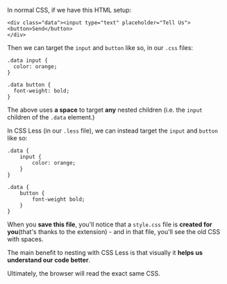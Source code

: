 
In normal CSS, if we have this HTML setup:

```
<div class="data"><input type="text" placeholder="Tell Us"><button>Send</button>
</div>
```
  

Then we can target the `input` and `button` like so, in our `.css` files:

```
.data input {
  color: orange;
}

.data button {
  font-weight: bold;
}
```
  

The above uses **a space** to target **any** nested children (i.e. the `input` children of the `.data` element.)

  

In CSS Less (in our `.less` file), we can instead target the `input` and `button` like so:

```
.data {
    input {
        color: orange;
    }
}

.data {
    button {
        font-weight bold;
    }
}
```
  

When you **save this file**, you'll notice that a `style.css` file is **created for you**(that's thanks to the extension) - and in that file, you'll see the old CSS with spaces.

  

The main benefit to nesting with CSS Less is that visually it **helps us understand our code better**.

Ultimately, the browser will read the exact same CSS.